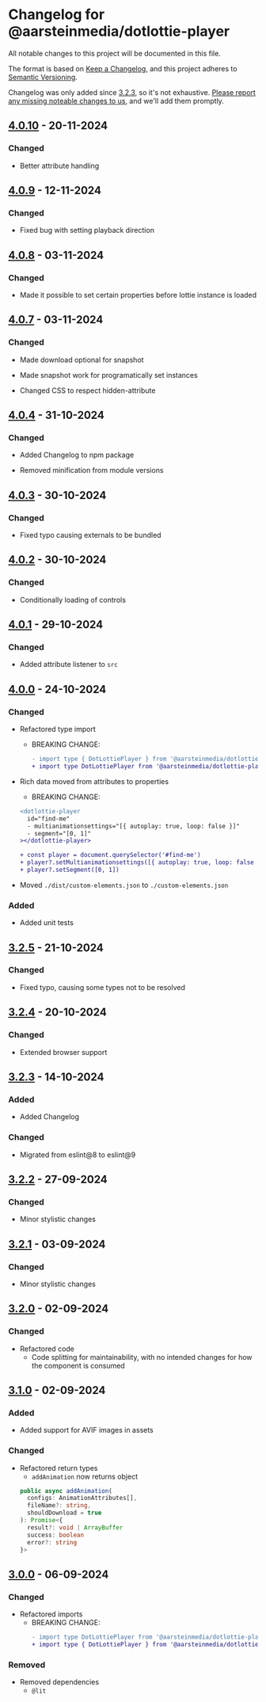 # Changelog for @aarsteinmedia/dotlottie-player

All notable changes to this project will be documented in this file.

The format is based on [Keep a Changelog](https://keepachangelog.com/en/1.1.0/),
and this project adheres to [Semantic Versioning](https://semver.org/spec/v2.0.0.html).

Changelog was only added since [3.2.3], so it's not exhaustive. [Please report any missing noteable changes to us](https://github.com/aarsteinmedia/dotlottie-player/issues), and we'll add them promptly.

## [4.0.10] - 20-11-2024

### Changed

- Better attribute handling

## [4.0.9] - 12-11-2024

### Changed

- Fixed bug with setting playback direction

## [4.0.8] - 03-11-2024

### Changed

- Made it possible to set certain properties before lottie instance is loaded

## [4.0.7] - 03-11-2024

### Changed

- Made download optional for snapshot

- Made snapshot work for programatically set instances

- Changed CSS to respect hidden-attribute

## [4.0.4] - 31-10-2024

### Changed

- Added Changelog to npm package

- Removed minification from module versions

## [4.0.3] - 30-10-2024

### Changed

- Fixed typo causing externals to be bundled

## [4.0.2] - 30-10-2024

### Changed

- Conditionally loading of controls

## [4.0.1] - 29-10-2024

### Changed

- Added attribute listener to `src`

## [4.0.0] - 24-10-2024

### Changed

- Refactored type import
  - BREAKING CHANGE:
    ```diff
    - import type { DotLottiePlayer } from '@aarsteinmedia/dotlottie-player'
    + import type DotLottiePlayer from '@aarsteinmedia/dotlottie-player'
    ```
- Rich data moved from attributes to properties
  - BREAKING CHANGE:
  ```diff
  <dotlottie-player
    id="find-me"
    - multianimationsettings="[{ autoplay: true, loop: false }]"
    - segment="[0, 1]"
  ></dotlottie-player>

  + const player = document.querySelector('#find-me')
  + player?.setMultianimationsettings([{ autoplay: true, loop: false }])
  + player?.setSegment([0, 1])
  ```

- Moved `./dist/custom-elements.json` to `./custom-elements.json`

### Added

  - Added unit tests

## [3.2.5] - 21-10-2024

### Changed

- Fixed typo, causing some types not to be resolved

## [3.2.4] - 20-10-2024

### Changed

- Extended browser support

## [3.2.3] - 14-10-2024

### Added

- Added Changelog

### Changed

- Migrated from eslint@8 to eslint@9

## [3.2.2] - 27-09-2024

### Changed

- Minor stylistic changes

## [3.2.1] - 03-09-2024

### Changed

- Minor stylistic changes

## [3.2.0] - 02-09-2024

### Changed

- Refactored code
  - Code splitting for maintainability, with no intended changes for how the component is consumed

## [3.1.0] - 02-09-2024

### Added

- Added support for AVIF images in assets

### Changed

- Refactored return types
  - `addAnimation` now returns object
  ```typescript
  public async addAnimation(
    configs: AnimationAttributes[],
    fileName?: string,
    shouldDownload = true
  ): Promise<{
    result?: void | ArrayBuffer
    success: boolean
    error?: string
  }>
  ```

## [3.0.0] - 06-09-2024

### Changed

- Refactored imports
  - BREAKING CHANGE:
    ```diff
    - import type DotLottiePlayer from '@aarsteinmedia/dotlottie-player'
    + import type { DotLottiePlayer } from '@aarsteinmedia/dotlottie-player'
    ```

### Removed

- Removed dependencies
  - `@lit`

[4.0.10]: https://www.npmjs.com/package/@aarsteinmedia/dotlottie-player/v/4.0.10
[4.0.9]: https://www.npmjs.com/package/@aarsteinmedia/dotlottie-player/v/4.0.9
[4.0.8]: https://www.npmjs.com/package/@aarsteinmedia/dotlottie-player/v/4.0.8
[4.0.7]: https://www.npmjs.com/package/@aarsteinmedia/dotlottie-player/v/4.0.7
[4.0.4]: https://www.npmjs.com/package/@aarsteinmedia/dotlottie-player/v/4.0.4
[4.0.3]: https://www.npmjs.com/package/@aarsteinmedia/dotlottie-player/v/4.0.3
[4.0.2]: https://www.npmjs.com/package/@aarsteinmedia/dotlottie-player/v/4.0.2
[4.0.1]: https://www.npmjs.com/package/@aarsteinmedia/dotlottie-player/v/4.0.1
[4.0.0]: https://www.npmjs.com/package/@aarsteinmedia/dotlottie-player/v/4.0.0
[3.2.5]: https://www.npmjs.com/package/@aarsteinmedia/dotlottie-player/v/3.2.5
[3.2.4]: https://www.npmjs.com/package/@aarsteinmedia/dotlottie-player/v/3.2.4
[3.2.3]: https://www.npmjs.com/package/@aarsteinmedia/dotlottie-player/v/3.2.3
[3.2.2]: https://www.npmjs.com/package/@aarsteinmedia/dotlottie-player/v/3.2.2
[3.2.1]: https://www.npmjs.com/package/@aarsteinmedia/dotlottie-player/v/3.2.1
[3.2.0]: https://www.npmjs.com/package/@aarsteinmedia/dotlottie-player/v/3.2.0
[3.1.0]: https://www.npmjs.com/package/@aarsteinmedia/dotlottie-player/v/3.1.0
[3.0.0]: https://www.npmjs.com/package/@aarsteinmedia/dotlottie-player/v/3.0.0